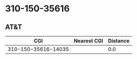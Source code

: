 # 310-150-35616
## AT&T


| CGI | Nearest CGI | Distance |
|-----|-------------|----------|
| 310-150-35616-14035 |  | 0.0 |
